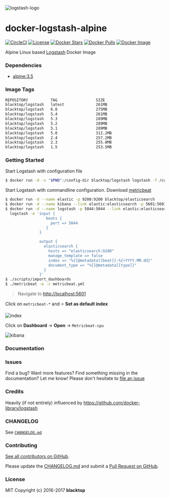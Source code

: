 ![logstash-logo](https://raw.githubusercontent.com/blacktop/docker-logstash-alpine/master/logstash-logo.png)

docker-logstash-alpine
======================

[![CircleCI](https://circleci.com/gh/blacktop/docker-logstash-alpine.png?style=shield)](https://circleci.com/gh/blacktop/docker-logstash-alpine)
[![License](http://img.shields.io/:license-mit-blue.svg)](http://doge.mit-license.org) [![Docker Stars](https://img.shields.io/docker/stars/blacktop/logstash.svg)](https://hub.docker.com/r/blacktop/logstash/) [![Docker Pulls](https://img.shields.io/docker/pulls/blacktop/logstash.svg)](https://hub.docker.com/r/blacktop/logstash/)
[![Docker Image](https://img.shields.io/badge/docker%20image-261MB-blue.svg)](https://hub.docker.com/r/blacktop/logstash/)

Alpine Linux based [Logstash](https://www.elastic.co/products/logstash) Docker Image

### Dependencies

-	[alpine:3.5](https://index.docker.io/_/gliderlabs/alpine/)

### Image Tags

```bash
REPOSITORY          TAG                 SIZE
blacktop/logstash   latest              261MB
blacktop/logstash   6.0                 275MB
blacktop/logstash   5.4                 261MB
blacktop/logstash   5.3                 289MB
blacktop/logstash   5.2                 289MB
blacktop/logstash   5.1                 289MB
blacktop/logstash   5.0                 312.2MB
blacktop/logstash   2.4                 257.2MB
blacktop/logstash   2.3                 255.8MB
blacktop/logstash   1.5                 253.5MB
```

### Getting Started

Start Logstash with configuration file

```bash
$ docker run -d -v "$PWD":/config-dir blacktop/logstash logstash -f /config-dir/logstash.conf
```

Start Logstash with commandline configuration. Download [metricbeat](https://www.elastic.co/downloads/beats/metricbeat)  

```bash
$ docker run -d --name elastic -p 9200:9200 blacktop/elasticsearch
$ docker run -d --name kibana --link elastic:elasticsearch -p 5601:5601 blacktop/kibana
$ docker run -d --name logstash -p 5044:5044 --link elastic:elasticsearch blacktop/logstash \
  logstash -e 'input {
                  beats {
                    port => 5044
                  }
               }

               output {
                 elasticsearch {
                   hosts => "elasticsearch:9200"
                   manage_template => false
                   index => "%{[@metadata][beat]}-%{+YYYY.MM.dd}"
                   document_type => "%{[@metadata][type]}"
                 }
               }'
$ ./scripts/import_dashboards               
$ ./metricbeat -e -c metricbeat.yml               
```

> Navigate to [http://localhost:5601](http://localhost:5601)

Click on `metricbeat-*` and :star: **Set as default index**   

![index](https://raw.githubusercontent.com/blacktop/docker-logstash-alpine/master/docs/index.png)

Click on **Dashboard** -> **Open** -> `Metricbeat-cpu`  

![kibana](https://raw.githubusercontent.com/blacktop/docker-logstash-alpine/master/docs/kibana.png)

### Documentation

### Issues

Find a bug? Want more features? Find something missing in the documentation? Let me know! Please don't hesitate to [file an issue](https://github.com/blacktop/docker-logstash-alpine/issues/new)

### Credits

Heavily (if not entirely) influenced by https://github.com/docker-library/logstash

### CHANGELOG

See [`CHANGELOG.md`](https://github.com/blacktop/docker-logstash-alpine/blob/master/CHANGELOG.md)

### Contributing

[See all contributors on GitHub](https://github.com/blacktop/docker-logstash-alpine/graphs/contributors).

Please update the [CHANGELOG.md](https://github.com/blacktop/docker-logstash-alpine/blob/master/CHANGELOG.md) and submit a [Pull Request on GitHub](https://help.github.com/articles/using-pull-requests/).

### License

MIT Copyright (c) 2016-2017 **blacktop**

